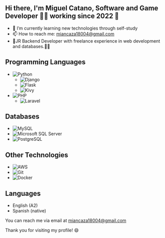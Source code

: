 ## Hi there, I'm Miguel Catano, Software and Game Developer 👨‍💻 working since 2022 🚀

- 🌱 I’m currently learning new technologies through self-study
- 📫 How to reach me: miancaza18004@gmail.com
- 🍼JR Backend Developer with freelance experience in web development and databases.🤷‍♂️


## Programming Languages 
- ![Python](https://img.shields.io/badge/-Python-3776AB?logo=python&logoColor=white) 
    - ![Django](https://img.shields.io/badge/-Django-092E20?logo=django&logoColor=white)
    - ![Flask](https://img.shields.io/badge/-Flask-000000?logo=flask&logoColor=white)
    - ![Kivy](https://img.shields.io/badge/-Kivy-3D7E98?logo=kivy&logoColor=white)
- ![PHP](https://img.shields.io/badge/-PHP-777BB4?logo=php&logoColor=white)
    - ![Laravel](https://img.shields.io/badge/-Laravel-FF2D20?logo=laravel&logoColor=white)




## Databases
- ![MySQL](https://img.shields.io/badge/-MySQL-4479A1?logo=mysql&logoColor=white)
- ![Microsoft SQL Server](https://img.shields.io/badge/-Microsoft%20SQL%20Server-CC2927?logo=microsoft-sql-server&logoColor=white) 
- ![PostgreSQL](https://img.shields.io/badge/-PostgreSQL-336791?logo=postgresql&logoColor=white) 

## Other Technologies
- ![AWS](https://img.shields.io/badge/-AWS-232F3E?logo=amazon-aws&logoColor=white) 
- ![Git](https://img.shields.io/badge/-Git-F05032?logo=git&logoColor=white) 
- ![Docker](https://img.shields.io/badge/-Docker-2496ED?logo=docker&logoColor=white) 

## Languages
- English (A2)
- Spanish (native)

You can reach me via email at miancaza18004@gmail.com

Thank you for visiting my profile! 😄
